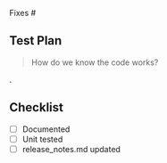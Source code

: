 Fixes #

## Test Plan
> How do we know the code works?

.

## Checklist

- [ ] Documented
- [ ] Unit tested
- [ ] release_notes.md updated
